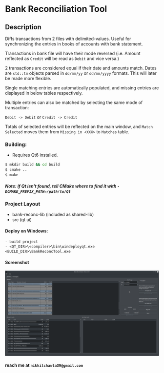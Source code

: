# Bank Reconciliation Tool

## Description
Diffs transactions from 2 files with delimited-values.
Useful for synchronizing the entries in books of accounts with bank statement.

Transactions in bank file will have their mode reversed (i.e. Amount reflected as `Credit` will be read as `Debit` and vice versa.)

2 transactions are considered equal if their date and amounts match.
Dates are `std::tm` objects parsed in `dd/mm/yy` or `dd/mm/yyyy` formats. This will later be made more flexible.

Single matching entries are automatically populated, and missing entries are displayed in below tables respectively.

Multiple entries can also be matched by selecting the same mode of transaction: 

`Debit -> Debit` or `Credit -> Credit`

Totals of selected entries will be reflected on the main window, and `Match Selected` moves them from `Missing in <XXX>` to `Matches` table.

### Building:
- Requires Qt6 installed.

```sh
$ mkdir build && cd build
$ cmake ..
$ make
```

##### Note: if Qt isn't found, tell CMake where to find it with `-DCMAKE_PREFIX_PATH=/path/to/Qt`



### Project Layout

- bank-reconc-lib (included as shared-lib)
- src (qt ui)

#### Deploy on Windows:

    - build project
    - <QT_DIR>\<compiler>\bin\windeployqt.exe <BUILD_DIR>\BankReconcTool.exe

#### Screenshot
![screenshot](./ui/screenshot_1.png "bank-reconciliation-tool")


#### reach me at `nikhilchawla39@gmail.com`

